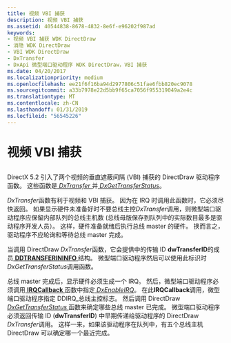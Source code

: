 ```yaml
---
title: 视频 VBI 捕获
description: 视频 VBI 捕获
ms.assetid: 40544838-8678-4832-8e6f-e96202f987ad
keywords:
- 视频 VBI 捕获 WDK DirectDraw
- 消隐 WDK DirectDraw
- VBI WDK DirectDraw
- DxTransfer
- DxApi 微型端口驱动程序 WDK DirectDraw，VBI 捕获
ms.date: 04/20/2017
ms.localizationpriority: medium
ms.openlocfilehash: ee21f6f16ba94d2977806c51fae6fbb820ec9078
ms.sourcegitcommit: a33b7978e22d5bb9f65ca7056f955319049a2e4c
ms.translationtype: MT
ms.contentlocale: zh-CN
ms.lasthandoff: 01/31/2019
ms.locfileid: "56545226"
---
```

# <a name="video-vbi-capture"></a>视频 VBI 捕获


## <span id="ddk_video_vbi_capture_gg"></span><span id="DDK_VIDEO_VBI_CAPTURE_GG"></span>


DirectX 5.2 引入了两个视频的垂直遮蔽间隔 (VBI) 捕获的 DirectDraw 驱动程序函数。 这些函数是[ *DxTransfer* ](https://msdn.microsoft.com/library/windows/hardware/ff562887)并[ *DxGetTransferStatus*](https://msdn.microsoft.com/library/windows/hardware/ff557438)。

*DxTransfer*函数有利于视频和 VBI 捕获。 因为在 IRQ 时调用此函数时，它必须尽快返回。 如果显示硬件未准备好时不要总线主控*DxTransfer*调用，则微型端口驱动程序应保留内部队列的总线主机数 (总线母版保存到队列中的实际数目最多是驱动程序开发人员）。 这样，硬件准备就绪后执行总线 master 的硬件。 换而言之，驱动程序不应轮询和等待总线 master 完成。

当调用 DirectDraw *DxTransfer*函数，它会提供中的传输 ID **dwTransferID**的成员[ **DDTRANSFERININFO** ](https://msdn.microsoft.com/library/windows/hardware/ff550356)结构。 微型端口驱动程序然后可以使用此标识时*DxGetTransferStatus*调用函数。

总线 master 完成后，显示硬件必须生成一个 IRQ。 然后，微型端口驱动程序必须调用[ **IRQCallback** ](https://msdn.microsoft.com/library/windows/hardware/ff568158)函数中指定[ *DxEnableIRQ*](https://msdn.microsoft.com/library/windows/hardware/ff557413)。 在此**IRQCallback**调用，微型端口驱动程序指定 DDIRQ\_总线主控标志。 然后调用 DirectDraw [ *DxGetTransferStatus* ](https://msdn.microsoft.com/library/windows/hardware/ff557438)函数来确定哪些总线 master 已完成。 微型端口驱动程序必须返回传输 ID (**dwTransferID**) 中早期传递给驱动程序的 DirectDraw *DxTransfer*调用。 这样一来，如果该驱动程序在队列中，有五个总线主机 DirectDraw 可以确定哪一个最近完成。

 

 





